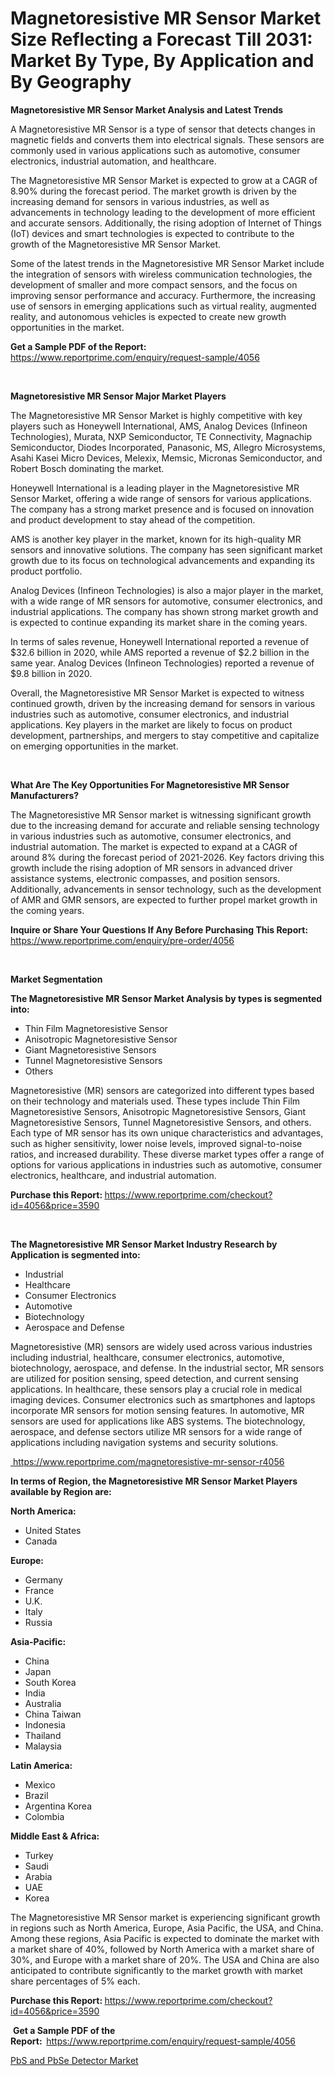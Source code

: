 <p><h1>Magnetoresistive MR Sensor Market Size Reflecting a Forecast Till 2031: Market By Type, By Application and By Geography</h1></p><p><strong>Magnetoresistive MR Sensor Market Analysis and Latest Trends</strong></p>
<p><p>A Magnetoresistive MR Sensor is a type of sensor that detects changes in magnetic fields and converts them into electrical signals. These sensors are commonly used in various applications such as automotive, consumer electronics, industrial automation, and healthcare.</p><p>The Magnetoresistive MR Sensor Market is expected to grow at a CAGR of 8.90% during the forecast period. The market growth is driven by the increasing demand for sensors in various industries, as well as advancements in technology leading to the development of more efficient and accurate sensors. Additionally, the rising adoption of Internet of Things (IoT) devices and smart technologies is expected to contribute to the growth of the Magnetoresistive MR Sensor Market.</p><p>Some of the latest trends in the Magnetoresistive MR Sensor Market include the integration of sensors with wireless communication technologies, the development of smaller and more compact sensors, and the focus on improving sensor performance and accuracy. Furthermore, the increasing use of sensors in emerging applications such as virtual reality, augmented reality, and autonomous vehicles is expected to create new growth opportunities in the market.</p></p>
<p><strong>Get a Sample PDF of the Report:&nbsp;</strong> <a href="https://www.reportprime.com/enquiry/request-sample/4056">https://www.reportprime.com/enquiry/request-sample/4056</a></p>
<p>&nbsp;</p>
<p><strong>Magnetoresistive MR Sensor Major Market Players</strong></p>
<p><p>The Magnetoresistive MR Sensor Market is highly competitive with key players such as Honeywell International, AMS, Analog Devices (Infineon Technologies), Murata, NXP Semiconductor, TE Connectivity, Magnachip Semiconductor, Diodes Incorporated, Panasonic, MS, Allegro Microsystems, Asahi Kasei Micro Devices, Melexix, Memsic, Micronas Semiconductor, and Robert Bosch dominating the market.</p><p>Honeywell International is a leading player in the Magnetoresistive MR Sensor Market, offering a wide range of sensors for various applications. The company has a strong market presence and is focused on innovation and product development to stay ahead of the competition.</p><p>AMS is another key player in the market, known for its high-quality MR sensors and innovative solutions. The company has seen significant market growth due to its focus on technological advancements and expanding its product portfolio.</p><p>Analog Devices (Infineon Technologies) is also a major player in the market, with a wide range of MR sensors for automotive, consumer electronics, and industrial applications. The company has shown strong market growth and is expected to continue expanding its market share in the coming years.</p><p>In terms of sales revenue, Honeywell International reported a revenue of $32.6 billion in 2020, while AMS reported a revenue of $2.2 billion in the same year. Analog Devices (Infineon Technologies) reported a revenue of $9.8 billion in 2020.</p><p>Overall, the Magnetoresistive MR Sensor Market is expected to witness continued growth, driven by the increasing demand for sensors in various industries such as automotive, consumer electronics, and industrial applications. Key players in the market are likely to focus on product development, partnerships, and mergers to stay competitive and capitalize on emerging opportunities in the market.</p></p>
<p>&nbsp;</p>
<p><strong>What Are The Key Opportunities For Magnetoresistive MR Sensor Manufacturers?</strong></p>
<p><p>The Magnetoresistive MR Sensor market is witnessing significant growth due to the increasing demand for accurate and reliable sensing technology in various industries such as automotive, consumer electronics, and industrial automation. The market is expected to expand at a CAGR of around 8% during the forecast period of 2021-2026. Key factors driving this growth include the rising adoption of MR sensors in advanced driver assistance systems, electronic compasses, and position sensors. Additionally, advancements in sensor technology, such as the development of AMR and GMR sensors, are expected to further propel market growth in the coming years.</p></p>
<p><strong>Inquire or Share Your Questions If Any Before Purchasing This Report:</strong> <a href="https://www.reportprime.com/enquiry/pre-order/4056">https://www.reportprime.com/enquiry/pre-order/4056</a></p>
<p>&nbsp;</p>
<p><strong>Market Segmentation</strong></p>
<p><strong>The Magnetoresistive MR Sensor Market Analysis by types is segmented into:</strong></p>
<p><ul><li>Thin Film Magnetoresistive Sensor</li><li>Anisotropic Magnetoresistive Sensor</li><li>Giant Magnetoresistive Sensors</li><li>Tunnel Magnetoresistive Sensors</li><li>Others</li></ul></p>
<p><p>Magnetoresistive (MR) sensors are categorized into different types based on their technology and materials used. These types include Thin Film Magnetoresistive Sensors, Anisotropic Magnetoresistive Sensors, Giant Magnetoresistive Sensors, Tunnel Magnetoresistive Sensors, and others. Each type of MR sensor has its own unique characteristics and advantages, such as higher sensitivity, lower noise levels, improved signal-to-noise ratios, and increased durability. These diverse market types offer a range of options for various applications in industries such as automotive, consumer electronics, healthcare, and industrial automation.</p></p>
<p><strong>Purchase this Report:&nbsp;</strong><a href="https://www.reportprime.com/checkout?id=4056&price=3590">https://www.reportprime.com/checkout?id=4056&price=3590</a></p>
<p>&nbsp;</p>
<p><strong>The Magnetoresistive MR Sensor Market Industry Research by Application is segmented into:</strong></p>
<p><ul><li>Industrial</li><li>Healthcare</li><li>Consumer Electronics</li><li>Automotive</li><li>Biotechnology</li><li>Aerospace and Defense</li></ul></p>
<p><p>Magnetoresistive (MR) sensors are widely used across various industries including industrial, healthcare, consumer electronics, automotive, biotechnology, aerospace, and defense. In the industrial sector, MR sensors are utilized for position sensing, speed detection, and current sensing applications. In healthcare, these sensors play a crucial role in medical imaging devices. Consumer electronics such as smartphones and laptops incorporate MR sensors for motion sensing features. In automotive, MR sensors are used for applications like ABS systems. The biotechnology, aerospace, and defense sectors utilize MR sensors for a wide range of applications including navigation systems and security solutions.</p></p>
<p><a href="https://www.reportprime.com/magnetoresistive-mr-sensor-r4056">&nbsp;https://www.reportprime.com/magnetoresistive-mr-sensor-r4056</a></p>
<p><strong>In terms of Region, the Magnetoresistive MR Sensor Market Players available by Region are:</strong></p>
<p>
    <p> <strong> North America: </strong>
        <ul>
            <li>United States</li>
            <li>Canada</li>
        </ul>
        </p> 
    <p> <strong> Europe: </strong>
        <ul>
            <li>Germany</li>
            <li>France</li>
            <li>U.K.</li>
            <li>Italy</li>
            <li>Russia</li>
        </ul>
        </p> 
    <p> <strong> Asia-Pacific: </strong>
        <ul>
            <li>China</li>
            <li>Japan</li>
            <li>South Korea</li>
            <li>India</li>
            <li>Australia</li>
            <li>China Taiwan</li>
            <li>Indonesia</li>
            <li>Thailand</li>
            <li>Malaysia</li>
        </ul>
        </p> 
    <p> <strong> Latin America: </strong>
        <ul>
            <li>Mexico</li>
            <li>Brazil</li>
            <li>Argentina Korea</li>
            <li>Colombia</li>
        </ul>
        </p> 
    <p> <strong> Middle East & Africa: </strong>
        <ul>
            <li>Turkey</li>
            <li>Saudi</li>
            <li>Arabia</li>
            <li>UAE</li>
            <li>Korea</li>
        </ul>
    </p>
    </p>
<p><p>The Magnetoresistive MR Sensor market is experiencing significant growth in regions such as North America, Europe, Asia Pacific, the USA, and China. Among these regions, Asia Pacific is expected to dominate the market with a market share of 40%, followed by North America with a market share of 30%, and Europe with a market share of 20%. The USA and China are also anticipated to contribute significantly to the market growth with market share percentages of 5% each.</p></p>
<p><strong>Purchase this Report: </strong><a href="https://www.reportprime.com/checkout?id=4056&price=3590">https://www.reportprime.com/checkout?id=4056&price=3590</a></p>
<p>&nbsp;<strong>Get a Sample PDF of the Report:&nbsp;&nbsp;</strong><a href="https://www.reportprime.com/enquiry/request-sample/4056">https://www.reportprime.com/enquiry/request-sample/4056</a></p>
<p><strong></strong></p>
<p><p><a href="https://github.com/maesanjaya8/Market-Research-Report-List-1/blob/main/pbs-and-pbse-detector-market.md">PbS and PbSe Detector Market</a></p></p>